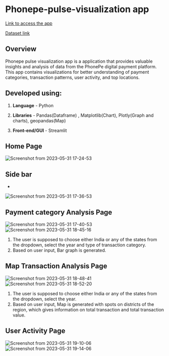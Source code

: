 # Phonepe-pulse-visualization app #

[Link to access the app](https://meetarthi-phonepe-pulse-visualization-phonepe-25s9rd.streamlit.app/)

[Dataset link](https://github.com/PhonePe/pulse#readme)

**Overview**
------------
Phonepe pulse visualization app is a application that provides valuable insights and analysis of data from the PhonePe digital payment platform. This app contains visualizations for better understanding of payment categories, transaction patterns, user activity, and top locations.

**Developed using:**
------------
1. **Language** - Python 

2. **Libraries** - Pandas(Dataframe) , Matplotlib(Chart), Plotly(Graph and charts), geopandas(Map)

3. **Front-end/GUI** - Streamlit


**Home Page**
------------
![Screenshot from 2023-05-31 17-24-53](https://github.com/meetarthi/Phonepe-pulse-visualization/assets/112666126/2417ebc4-292b-4ac4-8ed3-53aaad0b2014)


**Side bar**
------------
-
![Screenshot from 2023-05-31 17-36-53](https://github.com/meetarthi/Phonepe-pulse-visualization/assets/112666126/3ec15aef-b24a-4d78-96ec-a94286ffbb4d)



**Payment category Analysis Page**
------------
![Screenshot from 2023-05-31 17-40-53](https://github.com/meetarthi/Phonepe-pulse-visualization/assets/112666126/9e8baba8-fd26-4495-ac66-25c8ce44af9a)
![Screenshot from 2023-05-31 18-45-16](https://github.com/meetarthi/Phonepe-pulse-visualization/assets/112666126/300d5f41-3cec-474d-b680-b4303aad3fb8)


1. The user is supposed to choose either India or any of the states from the dropdown, select the year and type of transaction category.
2. Based on user input, Bar graph is generated.


**Map Transaction Analysis Page**
------------
![Screenshot from 2023-05-31 18-48-41](https://github.com/meetarthi/Phonepe-pulse-visualization/assets/112666126/126043c5-4ce6-497a-bbb6-d721290b1344)
![Screenshot from 2023-05-31 18-52-20](https://github.com/meetarthi/Phonepe-pulse-visualization/assets/112666126/46e23d79-44fb-43d6-9bdd-9c20b6d07c1a)


1. The user is supposed to choose either India or any of the states from the dropdown, select the year.
2. Based on user input, Map is generated with spots on districts of the region, which gives information on total transaction and total transaction value.






**User Activity Page**
------------
![Screenshot from 2023-05-31 19-10-06](https://github.com/meetarthi/Phonepe-pulse-visualization/assets/112666126/88c04a0c-f616-44d2-9683-2ee05a977142)
![Screenshot from 2023-05-31 19-14-06](https://github.com/meetarthi/Phonepe-pulse-visualization/assets/112666126/7b0ddbed-9675-44a8-bd1e-135581179885)

